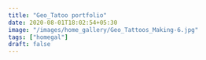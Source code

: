 ```yaml
---
title: "Geo_Tatoo portfolio"
date: 2020-08-01T18:02:54+05:30
image: "/images/home_gallery/Geo_Tattoos_Making-6.jpg"
tags: ["homegal"]
draft: false
---
```

